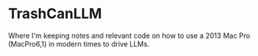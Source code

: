 # TrashCanLLM
Where I'm keeping notes and relevant code on how to use a 2013 Mac Pro (MacPro6,1) in modern times to drive LLMs.
